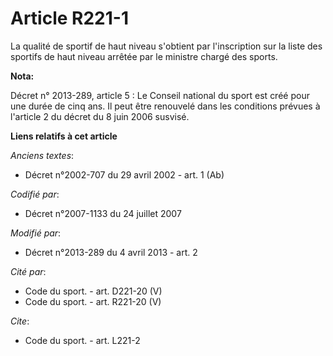 # Article R221-1

La qualité de sportif de haut niveau s'obtient par l'inscription sur la liste des sportifs de haut niveau arrêtée par le
ministre chargé des sports.

**Nota:**

Décret n° 2013-289, article 5 : Le Conseil national du sport est créé pour une durée de cinq ans. Il peut être renouvelé dans
les conditions prévues à l'article 2 du décret du 8 juin 2006 susvisé.

**Liens relatifs à cet article**

_Anciens textes_:

  - Décret n°2002-707 du 29 avril 2002 - art. 1 (Ab)

_Codifié par_:

  - Décret n°2007-1133 du 24 juillet 2007

_Modifié par_:

  - Décret n°2013-289 du 4 avril 2013 - art. 2

_Cité par_:

  - Code du sport. - art. D221-20 (V)
  - Code du sport. - art. R221-20 (V)

_Cite_:

  - Code du sport. - art. L221-2
